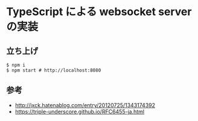 # TypeScript による websocket server の実装

## 立ち上げ

```
$ npm i
$ npm start # http://localhost:8080
```

## 参考

- http://jxck.hatenablog.com/entry/20120725/1343174392
- https://triple-underscore.github.io/RFC6455-ja.html
